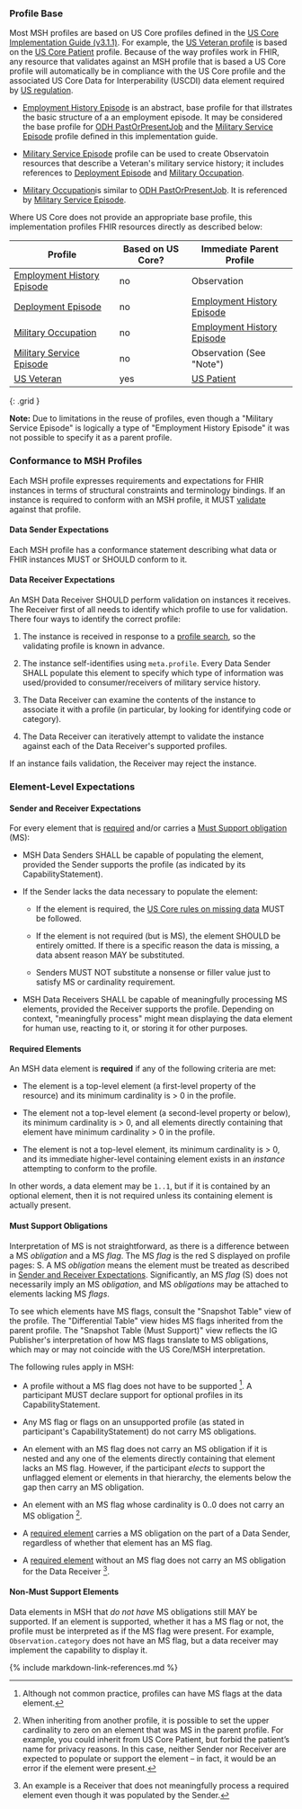 ### Profile Base

Most MSH profiles are based on US Core profiles defined in the [US Core Implementation Guide (v3.1.1)](http://hl7.org/fhir/us/core/index.html). For
example, the [US Veteran profile](StructureDefinition-usveteran.html) is based on the [US Core Patient](https://www.hl7.org/fhir/us/core/StructureDefinition-us-core-patient.html)
profile. Because of the way profiles work in FHIR, any resource that validates against an MSH profile that is based a US Core profile will automatically be in
compliance with the US Core profile and the associated US Core Data for Interperability (USCDI) data element required by [US regulation](https://www.healthit.gov/curesrule/).

-   [Employment History Episode](StructureDefinition-odh-EmploymentHistoryEpisode.html) is an abstract, base profile for that illstrates the basic structure of a an employment episode.
    It may be considered the base profile for [ODH PastOrPresentJob](http://hl7.org/fhir/us/odh/StructureDefinition-odh-PastOrPresentJob.html) and the 
    [Military Service Episode](StructureDefinition-msh-militaryserviceepisode.html) profile defined in this implementation
    guide.

-   [Military Service Episode](StructureDefinition-msh-militaryserviceepisode.html) profile can be used to create Observatoin resources that describe a Veteran's military service history; it includes references to [Deployment Episode](StructureDefinition-deploymentepisode.html)  and [Military Occupation](StructureDefinition-msh-militaryOccupation.html).

-   [Military Occupation](StructureDefinition-msh-militaryOccupation.html)is similar to [ODH
    PastOrPresentJob](http://hl7.org/fhir/us/odh/StructureDefinition-odh-PastOrPresentJob.html). It is referenced by [Military Service
    Episode](StructureDefinition-msh-militaryserviceepisode.html).

Where US Core does not provide an appropriate base profile, this implementation profiles FHIR
resources directly as described below:

| Profile                                                | Based on US Core? | Immediate Parent Profile |
|--------------------------------------------------------|-------------------|--------------------------|
| [Employment History Episode](StructureDefinition-odh-EmploymentHistoryEpisode.html) | no                | Observation              |
| [Deployment Episode](StructureDefinition-deploymentepisode.html)                | no                |  [Employment History Episode](StructureDefinition-odh-EmploymentHistoryEpisode.html)                 |          |
| [Military Occupation](StructureDefinition-msh-militaryOccupation.html)          |no    |  [Employment History Episode](StructureDefinition-odh-EmploymentHistoryEpisode.html)                 |          |
| [Military Service Episode](StructureDefinition-msh-militaryserviceepisode.html)    | no                | Observation (See "Note") | |
| [US Veteran](StructureDefinition-usveteran.html)                                | yes                | [US Patient](https://www.hl7.org/fhir/us/core/StructureDefinition-us-core-patient.html)              |
{: .grid }

**Note:** Due to limitations in the reuse of profiles, even though a "Military Service Episode" is logically a type of 
"Employment History Episode" it was not possible to specify it as a parent profile.

### Conformance to MSH Profiles

Each MSH profile expresses requirements and expectations for FHIR instances in
terms of structural constraints and terminology bindings. If an instance is
required to conform with an MSH profile, it MUST
[validate](https://www.hl7.org/fhir/validation.html) against that profile.

#### Data Sender Expectations

Each MSH profile has a conformance statement describing what data or FHIR
instances MUST or SHOULD conform to it.

#### Data Receiver Expectations

An MSH Data Receiver SHOULD perform validation on instances it receives. The
Receiver first of all needs to identify which profile to use for validation.
There four ways to identify the correct profile:

1.  The instance is received in response to a [profile
    search](https://www.hl7.org/fhir/search.html#profile), so the validating
    profile is known in advance.

2.  The instance self-identifies using `meta.profile`. Every Data Sender SHALL
    populate this element to specify which type of information was used/provided to consumer/receivers of military service history.

3.  The Data Receiver can examine the contents of the instance to associate it
    with a profile (in particular, by looking for identifying code or category).

4.  The Data Receiver can iteratively attempt to validate the instance against
    each of the Data Receiver's supported profiles.

If an instance fails validation, the Receiver may reject the instance.

### Element-Level Expectations

#### Sender and Receiver Expectations

For every element that is [required](#required-elements) and/or carries a [Must
Support obligation](#must-support-obligations) (MS):

-   MSH Data Senders SHALL be capable of populating the element, provided the
    Sender supports the profile (as indicated by its CapabilityStatement).

-   If the Sender lacks the data necessary to populate the element:

    -   If the element is required, the [US Core rules on missing
        data](http://hl7.org/fhir/us/core/general-guidance.html#missing-data)
        MUST be followed.

    -   If the element is not required (but is MS), the element SHOULD be
        entirely omitted. If there is a specific reason the data is missing, a
        data absent reason MAY be substituted.

    -   Senders MUST NOT substitute a nonsense or filler value just to satisfy
        MS or cardinality requirement.

-   MSH Data Receivers SHALL be capable of meaningfully processing MS elements,
    provided the Receiver supports the profile. Depending on context,
    "meaningfully process" might mean displaying the data element for human use,
    reacting to it, or storing it for other purposes.

#### Required Elements

An MSH data element is **required** if any of the following criteria are met:

-   The element is a top-level element (a first-level property of the resource)
    and its minimum cardinality is \> 0 in the profile.

-   The element not a top-level element (a second-level property or below), its
    minimum cardinality is \> 0, and all elements directly containing that
    element have minimum cardinality \> 0 in the profile.

-   The element is not a top-level element, its minimum cardinality is \> 0, and
    its immediate higher-level containing element exists in an *instance*
    attempting to conform to the profile.

In other words, a data element may be `1..1`, but if it is contained by an
optional element, then it is not required unless its containing element is
actually present.

#### Must Support Obligations

Interpretation of MS is not straightforward, as there is a difference between a
MS *obligation* and a MS *flag*. The MS *flag* is the red S displayed on profile
pages: S. A MS *obligation* means the element must be treated as described in
[Sender and Receiver Expectations](#sender-and-receiver-expectations).
Significantly, an MS *flag* (S) does not necessarily imply an MS *obligation*,
and MS *obligations* may be attached to elements lacking MS *flags*.

To see which elements have MS flags, consult the "Snapshot Table" view of the
profile. The "Differential Table" view hides MS flags inherited from the parent
profile. The "Snapshot Table (Must Support)" view reflects the IG Publisher's
interpretation of how MS flags translate to MS obligations, which may or may not
coincide with the US Core/MSH interpretation.

The following rules apply in MSH:

-   A profile without a MS flag does not have to be supported [^1]. A
    participant MUST declare support for optional profiles in its
    CapabilityStatement.

    [^1]: Although not common practice, profiles can have MS flags at the data
        element.

-   Any MS flag or flags on an unsupported profile (as stated in participant's
    CapabilityStatement) do not carry MS obligations.

-   An element with an MS flag does not carry an MS obligation if it is nested
    and any one of the elements directly containing that element lacks an MS
    flag. However, if the participant *elects* to support the unflagged element
    or elements in that hierarchy, the elements below the gap then carry an MS
    obligation.

-   An element with an MS flag whose cardinality is 0..0 does not carry an MS
    obligation [^2].

    [^2]: When inheriting from another profile, it is possible to set the upper
        cardinality to zero on an element that was MS in the parent profile. For
        example, you could inherit from US Core Patient, but forbid the
        patient’s name for privacy reasons. In this case, neither Sender nor
        Receiver are expected to populate or support the element – in fact, it
        would be an error if the element were present.

-   A [required element](#required-elements) carries a MS obligation on the part
    of a Data Sender, regardless of whether that element has an MS flag.

-   A [required element](#required-elements) without an MS flag does not carry
    an MS obligation for the Data Receiver [^3].

    [^3]: An example is a Receiver that does not meaningfully process a required
        element even though it was populated by the Sender.

#### Non-Must Support Elements

Data elements in MSH that *do not have* MS obligations still MAY be supported.
If an element is supported, whether it has a MS flag or not, the profile must be
interpreted as if the MS flag were present. For example, `Observation.category`
does not have an MS flag, but a data receiver may implement the capability to
display it.

{% include markdown-link-references.md %}
